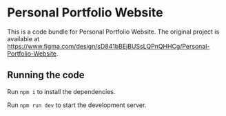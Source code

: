 
  # Personal Portfolio Website

  This is a code bundle for Personal Portfolio Website. The original project is available at https://www.figma.com/design/sD841bBEjBUSsLQPnQHHCg/Personal-Portfolio-Website.

  ## Running the code

  Run `npm i` to install the dependencies.

  Run `npm run dev` to start the development server.
  